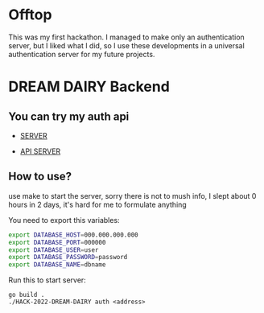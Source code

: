 <h1>Offtop</h1>

This was my first hackathon. I managed to make only an authentication server, but I liked what I did, so I use these developments in a universal authentication server for my future projects.

<h1>DREAM DAIRY Backend</h1>

<h2>You can try my auth api</h2>

- [SERVER](https://github.com/p2034/HACK-2022-DREAM-DAIRY/blob/main/cmd/auth/AUTH.md)
  
- [API SERVER](https://github.com/p2034/HACK-2022-DREAM-DAIRY/blob/main/cmd/api/API.md)

<h2>How to use?</h2>

use make to start the server, sorry there is not to mush info, I slept about 0 hours in 2 days, it's hard for me to formulate anything

<p>You need to export this variables:</p>

```bash
export DATABASE_HOST=000.000.000.000
export DATABASE_PORT=000000
export DATABASE_USER=user
export DATABASE_PASSWORD=password
export DATABASE_NAME=dbname
```
<p>Run this to start server:</p>

```
go build .
./HACK-2022-DREAM-DAIRY auth <address>
```
